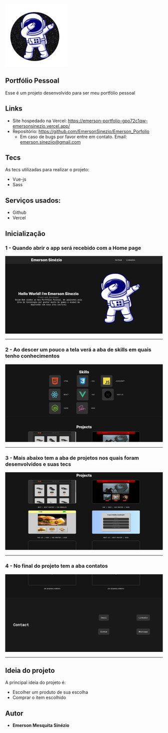 <img src="https://github.com/EmersonSinezio/Emerson_Portfolio/blob/main/src/assets/PortfolioIcon.png" alt="portfolio_personal" width="200px"/>

## Portfólio Pessoal

Esse é um projeto desenvolvido para ser meu portfólio pessoal

## Links

- Site hospedado na Vercel: https://emerson-portfolio-gpo72c1qw-emersonsinezio.vercel.app/
- Repositório: https://github.com/EmersonSinezio/Emerson_Porfolio
  - Em caso de bugs por favor entre em contato. Email: emerson.sineziio@gmail.com

## Tecs

As tecs utilizadas para realizar o projeto:

- Vue-js
- Sass

## Serviços usados:

- Github
- Vercel

## Inicialização

### 1 - Quando abrir o app será recebido com a Home page

![Homepage image](https://github.com/EmersonSinezio/Emerson_Portfolio/blob/main/public/Readme/personalportfolio.png)

<hr/>

### 2 - Ao descer um pouco a tela verá a aba de skills em quais tenho conhecimentos

![Skills](https://github.com/EmersonSinezio/Emerson_Portfolio/blob/main/public/Readme/Skills.png)

<hr/>

### 3 - Mais abaixo tem a aba de projetos nos quais foram desenvolvidos e suas tecs

![Projects](https://github.com/EmersonSinezio/Emerson_Portfolio/blob/main/public/Readme/Projects.png)

<hr/>

### 4 - No final do projeto tem a aba contatos 

![Projects](https://github.com/EmersonSinezio/Emerson_Portfolio/blob/main/public/Readme/Contact.png)

<hr/>

## Ideia do projeto

A principal ideia do projeto é:

- Escolher um produto de sua escolha
- Comprar o item escolhido

## Autor

- **Emerson Mesquita Sinézio**
